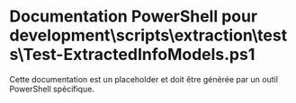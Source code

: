 # Documentation PowerShell pour development\scripts\extraction\tests\Test-ExtractedInfoModels.ps1

Cette documentation est un placeholder et doit être générée par un outil PowerShell spécifique.
